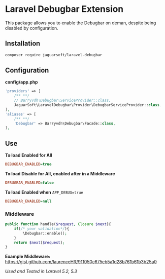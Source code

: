 # Laravel Debugbar Extension

This package allows you to enable the Debugbar on deman, despite being disabled by configuration.

## Installation

```bash
composer require jaguarsoft/laravel-debugbar
```

## Configuration

**config/app.php**

```php
'providers' => [   
    /** **/ 
    // Barryvdh\Debugbar\ServiceProvider::class,
    JaguarSoft\LaravelDebugbar\Provider\DebugbarServiceProvider::class,
],
'aliases' => [
    /** **/
    'Debugbar' => Barryvdh\Debugbar\Facade::class,
],
```

## Use

**To load Enabled for All**
```ini
DEBUGBAR_ENABLED=true
```
**To load Disable for All, enabled after in a Middleware**
```ini
DEBUGBAR_ENABLED=false
```
**To load Enabled when** `APP_DEBUG=true`
```ini
DEBUGBAR_ENABLED=null
```

### Middleware

```php
public function handle($request, Closure $next){
    if(/* your validation*/){
        \Debugbar::enable();
    }
    return $next($request);
}
```

**Example Middleware:** [https://gist.github.com/laurenceHR/911050c675eb5a1d28b761b61b3b25a0
](https://gist.github.com/laurenceHR/911050c675eb5a1d28b761b61b3b25a0)

_Used and Tested in Laravel 5.2, 5.3_
